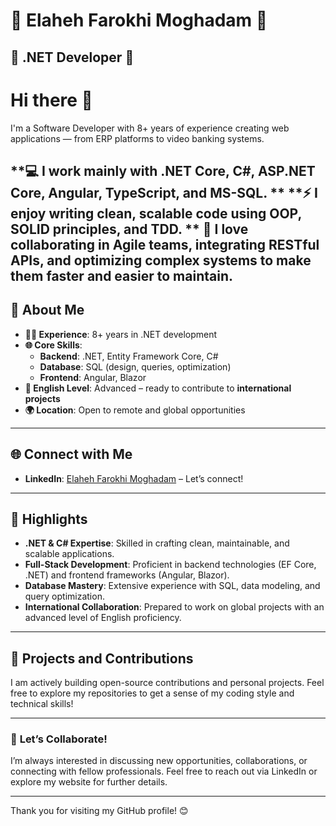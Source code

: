 
# 🌟 Elaheh Farokhi Moghadam 🌟
## 🌟 .NET Developer 🌟

# Hi there 👋

I'm a Software Developer with 8+ years of experience creating web applications — from ERP platforms to video banking systems.

**💻 I work mainly with .NET Core, C#, ASP.NET Core, Angular, TypeScript, and MS-SQL.  **
**⚡ I enjoy writing clean, scalable code using OOP, SOLID principles, and TDD.  **
**🤝 I love collaborating in Agile teams, integrating RESTful APIs, and optimizing complex systems to make them faster and easier to maintain.**
---

## 💼 **About Me**
- **👩‍💻 Experience**: 8+ years in .NET development
- **🌐 Core Skills**:
  - **Backend**: .NET, Entity Framework Core, C#
  - **Database**: SQL (design, queries, optimization)
  - **Frontend**: Angular, Blazor
- **📖 English Level**: Advanced – ready to contribute to **international projects**
- **🌍 Location**: Open to remote and global opportunities

---

## 🌐 **Connect with Me**
- **LinkedIn**: [Elaheh Farokhi Moghadam](https://www.linkedin.com/in/elahehfarokhimoghadam) – Let’s connect!

---

## 📌 **Highlights**
- **.NET & C# Expertise**: Skilled in crafting clean, maintainable, and scalable applications.
- **Full-Stack Development**: Proficient in backend technologies (EF Core, .NET) and frontend frameworks (Angular, Blazor).
- **Database Mastery**: Extensive experience with SQL, data modeling, and query optimization.
- **International Collaboration**: Prepared to work on global projects with an advanced level of English proficiency.

---

## 📂 **Projects and Contributions**
I am actively building open-source contributions and personal projects. Feel free to explore my repositories to get a sense of my coding style and technical skills!

---

### 🤝 **Let’s Collaborate!**
I’m always interested in discussing new opportunities, collaborations, or connecting with fellow professionals. Feel free to reach out via LinkedIn or explore my website for further details. 

---

Thank you for visiting my GitHub profile! 😊
